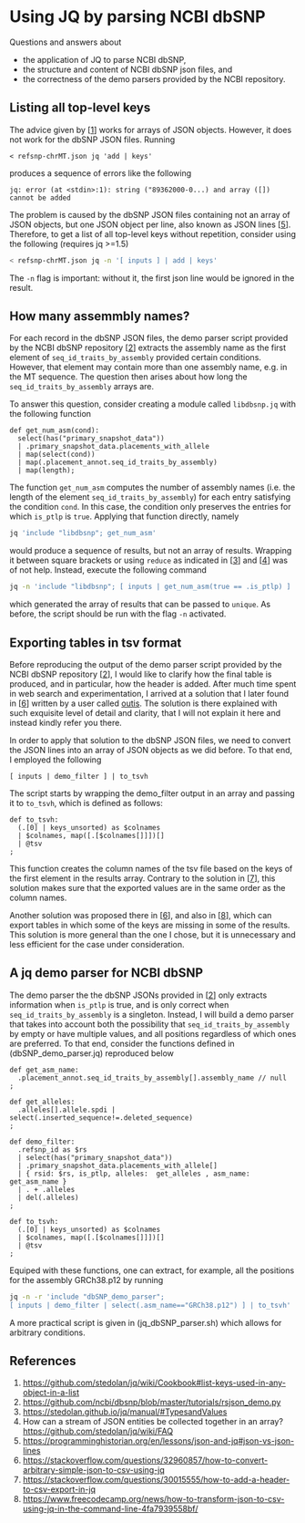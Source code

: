 # Using JQ by parsing NCBI dbSNP

Questions and answers about 

+ the application of JQ to parse NCBI dbSNP, 
+ the structure and content of NCBI dbSNP json files, and 
+ the correctness of the demo parsers provided by the NCBI repository.

## Listing all top-level keys

The advice given by [[1]] works for arrays of JSON objects. However, it does not work for the dbSNP JSON files. Running 
```jq
< refsnp-chrMT.json jq 'add | keys'
```
produces a sequence of errors like the following
```
jq: error (at <stdin>:1): string ("89362000-0...) and array ([]) cannot be added
```

The problem is caused by the dbSNP JSON files containing not an array of JSON objects, but one JSON object per line, also known as JSON lines [[5]]. Therefore, to get a list of all top-level keys without repetition, consider using the following (requires jq >=1.5)
```bash
< refsnp-chrMT.json jq -n '[ inputs ] | add | keys'
```

The `-n` flag is important: without it, the first json line would be ignored in the result.

## How many assemmbly names?

For each record in the dbSNP JSON files, the demo parser script provided by the NCBI dbSNP repository [[2]] extracts the assembly name as the first element of `seq_id_traits_by_assembly` provided certain conditions. However, that element may contain more than one assembly name, e.g. in the MT sequence. The question then arises about how long the `seq_id_traits_by_assembly` arrays are.

To answer this question, consider creating a module called `libdbsnp.jq` with the following function
```jq
def get_num_asm(cond):
  select(has("primary_snapshot_data")) 
  | .primary_snapshot_data.placements_with_allele
  | map(select(cond))
  | map(.placement_annot.seq_id_traits_by_assembly)
  | map(length);
```
The function `get_num_asm` computes the number of assembly names (i.e. the length of the element `seq_id_traits_by_assembly`) for each entry satisfying the condition `cond`. In this case, the condition only preserves the entries for which `is_ptlp` is `true`. Applying that function directly, namely
```bash
jq 'include "libdbsnp"; get_num_asm'
```
would produce a sequence of results, but not an array of results. Wrapping it between square brackets or using `reduce` as indicated in [[3]] and [[4]] was of not help. Instead, execute the following command
```bash
jq -n 'include "libdbsnp"; [ inputs | get_num_asm(true == .is_ptlp) ] | unique'
```
which generated the array of results that can be passed to `unique`. As before, the script should be run with the flag `-n` activated.



## Exporting tables in tsv format

Before reproducing the output of the demo parser script provided by the NCBI dbSNP repository [[2]], I would like to clarify how the final table is produced, and in particular, how the header is added. After much time spent in web search and experimentation, I arrived at a solution that I later found in [[6]] written by a user called [outis](https://stackoverflow.com/users/90527/outis). The solution is there explained with such exquisite level of detail and clarity, that I will not explain it here and instead kindly refer you there. 

In order to apply that solution to the dbSNP JSON files, we need to convert the JSON lines into an array of JSON objects as we did before. To that end, I employed the following
```jq
[ inputs | demo_filter ] | to_tsvh 
```
The script starts by wrapping the demo_filter output in an array and passing it to `to_tsvh`, which is defined as follows:
```jq
def to_tsvh:
  (.[0] | keys_unsorted) as $colnames
  | $colnames, map([.[$colnames[]]])[]
  | @tsv
;
```
This function creates the column names of the tsv file based on the keys of the first element in the results array. Contrary to the solution in [[7]], this solution makes sure that the exported values are in the same order as the column names.

Another solution was proposed there in [[6]], and also in [[8]], which can export tables in which some of the keys are missing in some of the results. This solution is more general than the one I chose, but it is unnecessary and less efficient for the case under consideration. 

## A jq demo parser for NCBI dbSNP

The demo parser the the dbSNP JSONs provided in [[2]] only extracts information when `is_ptlp` is true, and is only correct when `seq_id_traits_by_assembly` is a singleton. Instead, I will build a demo parser that takes into account both the possibility that `seq_id_traits_by_assembly` by empty or have multiple values, and all positions regardless of which ones are preferred. To that end, consider the functions defined in (dbSNP_demo_parser.jq) reproduced below

```jq
def get_asm_name:
  .placement_annot.seq_id_traits_by_assembly[].assembly_name // null 
;

def get_alleles:
  .alleles[].allele.spdi | select(.inserted_sequence!=.deleted_sequence)
;

def demo_filter:
  .refsnp_id as $rs
  | select(has("primary_snapshot_data")) 
  | .primary_snapshot_data.placements_with_allele[]
  | { rsid: $rs, is_ptlp, alleles:  get_alleles , asm_name: get_asm_name }
  | . + .alleles
  | del(.alleles)
;

def to_tsvh:
  (.[0] | keys_unsorted) as $colnames
  | $colnames, map([.[$colnames[]]])[]
  | @tsv
;
```

Equiped with these functions, one can extract, for example, all the positions for the assembly GRCh38.p12 by running
```bash
jq -n -r 'include "dbSNP_demo_parser";
[ inputs | demo_filter | select(.asm_name=="GRCh38.p12") ] | to_tsvh'
```
A more practical script is given in (jq_dbSNP_parser.sh) which allows for arbitrary conditions.


## References

[1]: https://github.com/stedolan/jq/wiki/Cookbook#list-keys-used-in-any-object-in-a-list
[2]: https://github.com/ncbi/dbsnp/blob/master/tutorials/rsjson_demo.py
[3]: https://stedolan.github.io/jq/manual/#TypesandValues
[4]: https://github.com/stedolan/jq/wiki/FAQ
[5]: https://programminghistorian.org/en/lessons/json-and-jq#json-vs-json-lines
[6]: https://stackoverflow.com/questions/32960857/how-to-convert-arbitrary-simple-json-to-csv-using-jq
[7]: https://stackoverflow.com/questions/30015555/how-to-add-a-header-to-csv-export-in-jq
[8]: https://www.freecodecamp.org/news/how-to-transform-json-to-csv-using-jq-in-the-command-line-4fa7939558bf/

1. https://github.com/stedolan/jq/wiki/Cookbook#list-keys-used-in-any-object-in-a-list
2. https://github.com/ncbi/dbsnp/blob/master/tutorials/rsjson_demo.py
3. https://stedolan.github.io/jq/manual/#TypesandValues
4. How can a stream of JSON entities be collected together in an array? https://github.com/stedolan/jq/wiki/FAQ
5. https://programminghistorian.org/en/lessons/json-and-jq#json-vs-json-lines
6. https://stackoverflow.com/questions/32960857/how-to-convert-arbitrary-simple-json-to-csv-using-jq
7. https://stackoverflow.com/questions/30015555/how-to-add-a-header-to-csv-export-in-jq
8. https://www.freecodecamp.org/news/how-to-transform-json-to-csv-using-jq-in-the-command-line-4fa7939558bf/
